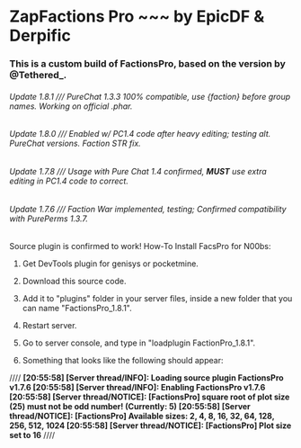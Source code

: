 # ZapFactions Pro ~~~ by EpicDF & Derpific

### This is a custom build of FactionsPro, based on the version by @Tethered_.

###### Update 1.8.1 /// PureChat 1.3.3 100% compatible, use {faction} before group names. Working on official .phar.
###### Update 1.8.0 /// Enabled w/ PC1.4 code after heavy editing; testing alt. PureChat versions. Faction STR fix.
###### Update 1.7.8 /// Usage with Pure Chat 1.4 confirmed, **MUST** use extra editing in PC1.4 code to correct.
###### Update 1.7.6 /// Faction War implemented, testing; Confirmed compatibility with PurePerms 1.3.7.

Source plugin is confirmed to work!
How-To Install FacsPro for N00bs:

1. Get DevTools plugin for genisys or pocketmine.

2. Download this source code.

3. Add it to "plugins" folder in your server files, inside a new folder that you can name "FactionsPro_1.8.1".

4. Restart server.

6. Go to server console, and type in "loadplugin FactionPro_1.8.1".

7. Something that looks like the following should appear:

////
**[20:55:58] [Server thread/INFO]: Loading source plugin FactionsPro v1.7.6
[20:55:58] [Server thread/INFO]: Enabling FactionsPro v1.7.6
[20:55:58] [Server thread/NOTICE]: [FactionsPro] square root of plot size (25) must not be odd number! (Currently: 5)
[20:55:58] [Server thread/NOTICE]: [FactionsPro] Available sizes: 2, 4, 8, 16, 32, 64, 128, 256, 512, 1024
[20:55:58] [Server thread/NOTICE]: [FactionsPro] Plot size set to 16**
////

